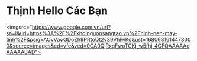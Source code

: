 # Thịnh Hello Các Bạn
<imgsrc="https://www.google.com.vn/url?sa=i&url=https%3A%2F%2Fkhoinguonsangtao.vn%2Fhinh-nen-may-tinh%2F&psig=AOvVaw3DoZh9PRtoQt2v39VhlwKo&ust=1680681614478000&source=images&cd=vfe&ved=0CA0QjRxqFwoTCKj_w5fhj_4CFQAAAAAdAAAAABAD">
